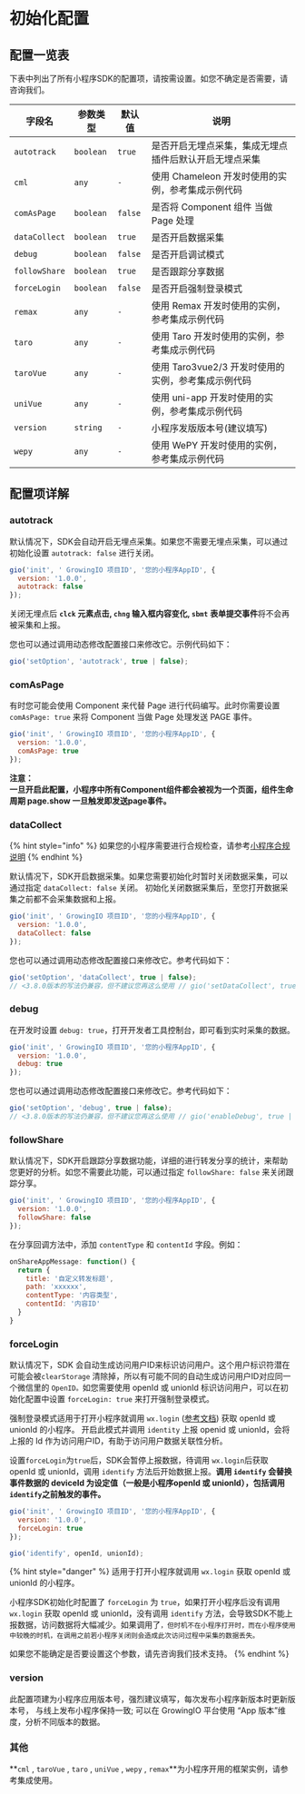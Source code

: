 # 初始化配置

## 配置一览表[​](http://localhost:3000/growingio-sdk-docs/docs/miniprogram/3.8/initSettings#%E9%85%8D%E7%BD%AE%E4%B8%80%E8%A7%88%E8%A1%A8) <a href="#pei-zhi-yi-lan-biao" id="pei-zhi-yi-lan-biao"></a>

下表中列出了所有小程序SDK的配置项，请按需设置。如您不确定是否需要，请咨询我们。

| **字段名**       | **参数类型**  | **默认值** | **说明**                           |
| ------------- | --------- | ------- | -------------------------------- |
| `autotrack`   | `boolean` | `true`  | 是否开启无埋点采集，集成无埋点插件后默认开启无埋点采集      |
| `cml`         | `any`     | `-`     | 使用 Chameleon 开发时使用的实例，参考集成示例代码   |
| `comAsPage`   | `boolean` | `false` | 是否将 Component 组件 当做 Page 处理      |
| `dataCollect` | `boolean` | `true`  | 是否开启数据采集                         |
| `debug`       | `boolean` | `false` | 是否开启调试模式                         |
| `followShare` | `boolean` | `true`  | 是否跟踪分享数据                         |
| `forceLogin`  | `boolean` | `false` | 是否开启强制登录模式                       |
| `remax`       | `any`     | `-`     | 使用 Remax 开发时使用的实例，参考集成示例代码       |
| `taro`        | `any`     | `-`     | 使用 Taro 开发时使用的实例，参考集成示例代码        |
| `taroVue`     | `any`     | `-`     | 使用 Taro3vue2/3 开发时使用的实例，参考集成示例代码 |
| `uniVue`      | `any`     | `-`     | 使用 uni-app 开发时使用的实例，参考集成示例代码     |
| `version`     | `string`  | `-`     | 小程序发版版本号(建议填写)                   |
| `wepy`        | `any`     | `-`     | 使用 WePY 开发时使用的实例，参考集成示例代码        |

## 配置项详解[​](http://localhost:3000/growingio-sdk-docs/docs/miniprogram/3.8/initSettings#%E9%85%8D%E7%BD%AE%E9%A1%B9%E8%AF%A6%E8%A7%A3) <a href="#pei-zhi-xiang-xiang-jie" id="pei-zhi-xiang-xiang-jie"></a>

### autotrack[​](http://localhost:3000/growingio-sdk-docs/docs/miniprogram/3.8/initSettings#autotrack) <a href="#autotrack" id="autotrack"></a>

默认情况下，SDK会自动开启无埋点采集。如果您不需要无埋点采集，可以通过初始化设置 `autotrack: false` 进行关闭。

```javascript
gio('init', ' GrowingIO 项目ID', '您的小程序AppID', {
  version: '1.0.0',
  autotrack: false  
});
```

关闭无埋点后 **`clck` 元素点击, `chng` 输入框内容变化, `sbmt`** **表单提交事件**将不会再被采集和上报。

您也可以通过调用动态修改配置接口来修改它。示例代码如下：

```javascript
gio('setOption', 'autotrack', true | false);
```

### comAsPage[​](http://localhost:3000/growingio-sdk-docs/docs/miniprogram/3.8/initSettings#comaspage) <a href="#comaspage" id="comaspage"></a>

有时您可能会使用 Component 来代替 Page 进行代码编写。此时你需要设置 `comAsPage: true` 来将 Component 当做 Page 处理发送 PAGE 事件。

```javascript
gio('init', ' GrowingIO 项目ID', '您的小程序AppID', {
  version: '1.0.0',
  comAsPage: true  
});
```

**注意：**\
**一旦开启此配置，小程序中所有Component组件都会被视为一个页面，组件生命周期 page.show 一旦触发即发送page事件。**

### dataCollect <a href="#datacollect" id="datacollect"></a>

{% hint style="info" %}
如果您的小程序需要进行合规检查，请参考[小程序合规说明](https://docs.growingio.com/v3/developer-manual/sdkintegrated/compliance/xiao-cheng-xu-sdk-he-gui-shuo-ming)
{% endhint %}

默认情况下，SDK开启数据采集。如果您需要初始化时暂时关闭数据采集，可以通过指定 `dataCollect: false` 关闭。 初始化关闭数据采集后，至您打开数据采集之前都不会采集数据和上报。

```javascript
gio('init', ' GrowingIO 项目ID', '您的小程序AppID', {
  version: '1.0.0',
  dataCollect: false  
});
```

您也可以通过调用动态修改配置接口来修改它。参考代码如下：

```javascript
gio('setOption', 'dataCollect', true | false);
// <3.8.0版本的写法仍兼容，但不建议您再这么使用 // gio('setDataCollect', true | false);
```

### debug[​](http://localhost:3000/growingio-sdk-docs/docs/miniprogram/3.8/initSettings#debug) <a href="#debug" id="debug"></a>

在开发时设置 `debug: true`，打开开发者工具控制台，即可看到实时采集的数据。

```javascript
gio('init', ' GrowingIO 项目ID', '您的小程序AppID', {
  version: '1.0.0',
  debug: true 
});
```

您也可以通过调用动态修改配置接口来修改它。参考代码如下：

```javascript
gio('setOption', 'debug', true | false);
// <3.8.0版本的写法仍兼容，但不建议您再这么使用 // gio('enableDebug', true | false);
```

### followShare[​](http://localhost:3000/growingio-sdk-docs/docs/miniprogram/3.8/initSettings#followshare) <a href="#followshare" id="followshare"></a>

默认情况下，SDK开启跟踪分享数据功能，详细的进行转发分享的统计，来帮助您更好的分析。如您不需要此功能，可以通过指定 `followShare: false` 来关闭跟踪分享。

```javascript
gio('init', ' GrowingIO 项目ID', '您的小程序AppID', {
  version: '1.0.0',
  followShare: false  
});
```

在分享回调方法中，添加 `contentType` 和 `contentId` 字段。例如：

```javascript
onShareAppMessage: function() {
  return {
    title: '自定义转发标题',
    path: 'xxxxxx',
    contentType: '内容类型',
    contentId: '内容ID'
  }
}
```

### forceLogin <a href="#forcelogin" id="forcelogin"></a>

默认情况下，SDK 会自动生成访问用户ID来标识访问用户。这个用户标识符潜在可能会被`clearStorage` 清除掉，所以有可能不同的自动生成访问用户ID对应同一个微信里的 `OpenID。`如您需要使用 openId 或 unionId 标识访问用户，可以在初始化配置中设置 `forceLogin: true` 来打开强制登录模式。

强制登录模式适用于打开小程序就调用 `wx.login` ([参考文档](https://developers.weixin.qq.com/miniprogram/dev/api/open-api/login/wx.login.html)) 获取 openId 或 unionId 的小程序。 开启此模式并调用 `identity` 上报 openid 或 unionId，会将上报的 Id 作为访问用户ID，有助于访问用户数据关联性分析。

设置`forceLogin`为`true`后，SDK会暂停上报数据，待调用 `wx.login`后获取 openId 或 unionId，调用 `identify` 方法后开始数据上报。**调用 `identify` 会替换事件数据的 deviceId 为设定值（一般是小程序openId 或 unionId），包括调用`identify`之前触发的事件。**

```javascript
gio('init', ' GrowingIO 项目ID', '您的小程序AppID', {
  version: '1.0.0',
  forceLogin: true 
});
```

```javascript
gio('identify', openId, unionId);
```

{% hint style="danger" %}
适用于打开小程序就调用 `wx.login` 获取 openId 或 unionId 的小程序。

小程序SDK初始化时配置了 `forceLogin` 为 `true`，如果打开小程序后没有调用 `wx.login` 获取 openId 或 unionId，没有调用 `identify` 方法，会导致SDK不能上报数据，访问数据将大幅减少。如果调用了`，但时机不在小程序打开时，而在小程序使用中较晚的时机，在调用之前若小程序关闭则会造成此次访问过程中采集的数据丢失。`

如果您不能确定是否要设置这个参数，请先咨询我们技术支持。
{% endhint %}

### version <a href="#qi-ta" id="qi-ta"></a>

此配置项建为小程序应用版本号，强烈建议填写，每次发布小程序新版本时更新版本号， 与线上发布小程序保持一致; 可以在 GrowingIO 平台使用 “App 版本”维度，分析不同版本的数据。

### 其他[​](http://localhost:3000/growingio-sdk-docs/docs/miniprogram/3.8/initSettings#%E5%85%B6%E4%BB%96) <a href="#qi-ta" id="qi-ta"></a>

**`cml` , `taroVue` , `taro` , `uniVue` , `wepy` , `remax`**为小程序开用的框架实例，请参考集成使用。
